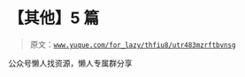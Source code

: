 # 【其他】5 篇

> 原文：[`www.yuque.com/for_lazy/thfiu8/utr483mzrftbvnsg`](https://www.yuque.com/for_lazy/thfiu8/utr483mzrftbvnsg)

<ne-p id="u2e6b8256" data-lake-id="u2e6b8256"><ne-text id="u1dc56e4c">公众号懒人找资源，懒人专属群分享</ne-text></ne-p>
